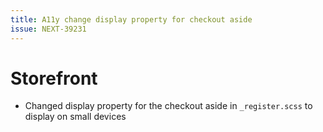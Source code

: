 ```yaml
---
title: A11y change display property for checkout aside
issue: NEXT-39231
---
```

# Storefront
* Changed display property for the checkout aside in `_register.scss` to display on small devices 
